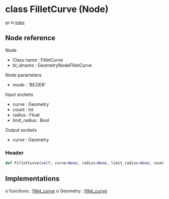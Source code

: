 # class FilletCurve (Node)

<sub>go to [index](/docs/index.md)</sub>

## Node reference

Node
 - Class name : FilletCurve
 - bl_idname : GeometryNodeFilletCurve

Node parameters
 - mode : 'BEZIER'

Input sockets
 - curve : Geometry
 - count : Int
 - radius : Float
 - limit_radius : Bool

Output sockets
 - curve : Geometry

### Header

``` python
def FilletCurve(self, curve=None, radius=None, limit_radius=None, count=None, mode='BEZIER', node_label=None, node_color=None):
```

## Implementations

o functions : [fillet_curve](/docs/GeoNodes_classes/fillet_curve.md)
o Geometry : [fillet_curve](/docs/GeoNodes_classes/Geometry.md#fillet_curve) 

